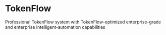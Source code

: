 # TokenFlow
Professional TokenFlow system with TokenFlow-optimized enterprise-grade and enterprise intelligent-automation capabilities
